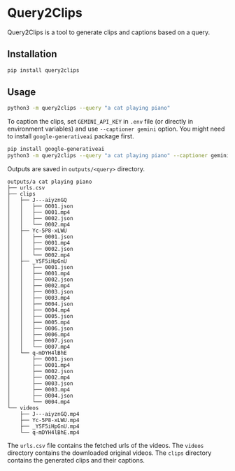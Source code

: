 # Query2Clips

Query2Clips is a tool to generate clips and captions based on a query.

## Installation

```bash
pip install query2clips
```

## Usage

```bash
python3 -m query2clips --query "a cat playing piano"
```

To caption the clips, set `GEMINI_API_KEY` in `.env` file (or directly in environment variables) and use `--captioner gemini` option.
You might need to install `google-generativeai` package first.

```bash
pip install google-generativeai
python3 -m query2clips --query "a cat playing piano" --captioner gemini
```

Outputs are saved in `outputs/<query>` directory.

```
outputs/a cat playing piano
├── urls.csv
├── clips
│   ├── J---aiyznGQ
│   │   ├── 0001.json
│   │   ├── 0001.mp4
│   │   ├── 0002.json
│   │   └── 0002.mp4
│   ├── Yc-5P8-xLWU
│   │   ├── 0001.json
│   │   ├── 0001.mp4
│   │   ├── 0002.json
│   │   └── 0002.mp4
│   ├── _YSF5iHpGnU
│   │   ├── 0001.json
│   │   ├── 0001.mp4
│   │   ├── 0002.json
│   │   ├── 0002.mp4
│   │   ├── 0003.json
│   │   ├── 0003.mp4
│   │   ├── 0004.json
│   │   ├── 0004.mp4
│   │   ├── 0005.json
│   │   ├── 0005.mp4
│   │   ├── 0006.json
│   │   ├── 0006.mp4
│   │   ├── 0007.json
│   │   └── 0007.mp4
│   └── q-mDYH4lBhE
│       ├── 0001.json
│       ├── 0001.mp4
│       ├── 0002.json
│       ├── 0002.mp4
│       ├── 0003.json
│       ├── 0003.mp4
│       ├── 0004.json
│       └── 0004.mp4
└── videos
    ├── J---aiyznGQ.mp4
    ├── Yc-5P8-xLWU.mp4
    ├── _YSF5iHpGnU.mp4
    └── q-mDYH4lBhE.mp4
```

The `urls.csv` file contains the fetched urls of the videos.
The `videos` directory contains the downloaded original videos.
The `clips` directory contains the generated clips and their captions.
